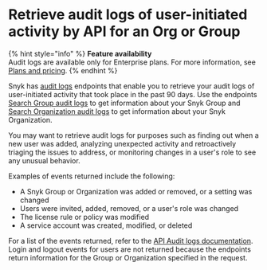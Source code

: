 # Retrieve audit logs of user-initiated activity by API for an Org or Group

{% hint style="info" %}
**Feature availability**\
Audit logs are available only for Enterprise plans. For more information, see [Plans and pricing](https://snyk.io/plans).
{% endhint %}

Snyk has [audit logs](../../snyk-api/reference/audit-logs.md) endpoints that enable you to retrieve your audit logs of user-initiated activity that took place in the past 90 days. Use the endpoints [Search Group audit logs](../../snyk-api/reference/audit-logs.md#groups-group\_id-audit\_logs-search) to get information about your Snyk Group and [Search Organization audit logs](../../snyk-api/reference/audit-logs.md#orgs-org\_id-audit\_logs-search) to get information about your Snyk Organization.

You may want to retrieve audit logs for purposes such as finding out when a new user was added, analyzing unexpected activity and retroactively triaging the issues to address, or monitoring changes in a user's role to see any unusual behavior.

Examples of events returned include the following:

* A Snyk Group or Organization was added or removed, or a setting was changed
* Users were invited, added, removed, or a user's role was changed
* The license rule or policy was modified
* A service account was created, modified, or deleted

For a list of the events returned, refer to the [API Audit logs documentation](../../snyk-api/reference/audit-logs.md). Login and logout events for users are not returned because the endpoints return information for the Group or Organization specified in the request.
